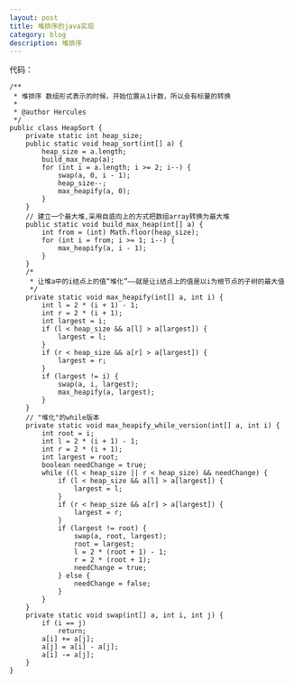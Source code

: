 ```yaml
---
layout: post
title: 堆排序的java实现
category: blog
description: 堆排序
---
```


代码：

	/**
	 * 堆排序 数组形式表示的时候，开始位置从1计数，所以会有标量的转换
	 *
	 * @author Hercules
	 */
	public class HeapSort {
	    private static int heap_size;
	    public static void heap_sort(int[] a) {
	        heap_size = a.length;
	        build_max_heap(a);
	        for (int i = a.length; i >= 2; i--) {
	            swap(a, 0, i - 1);
	            heap_size--;
	            max_heapify(a, 0);
	        }
	    }
	    // 建立一个最大堆,采用自底向上的方式把数组array转换为最大堆
	    public static void build_max_heap(int[] a) {
	        int from = (int) Math.floor(heap_size);
	        for (int i = from; i >= 1; i--) {
	            max_heapify(a, i - 1);
	        }
	    }
	    /*
	     * 让堆a中的i结点上的值“堆化”——就是让i结点上的值是以i为根节点的子树的最大值
	     */
	    private static void max_heapify(int[] a, int i) {
	        int l = 2 * (i + 1) - 1;
	        int r = 2 * (i + 1);
	        int largest = i;
	        if (l < heap_size && a[l] > a[largest]) {
	            largest = l;
	        }
	        if (r < heap_size && a[r] > a[largest]) {
	            largest = r;
	        }
	        if (largest != i) {
	            swap(a, i, largest);
	            max_heapify(a, largest);
	        }
	    }
	    // "堆化"的while版本
	    private static void max_heapify_while_version(int[] a, int i) {
	        int root = i;
	        int l = 2 * (i + 1) - 1;
	        int r = 2 * (i + 1);
	        int largest = root;
	        boolean needChange = true;
	        while ((l < heap_size || r < heap_size) && needChange) {
	            if (l < heap_size && a[l] > a[largest]) {
	                largest = l;
	            }
	            if (r < heap_size && a[r] > a[largest]) {
	                largest = r;
	            }
	            if (largest != root) {
	                swap(a, root, largest);
	                root = largest;
	                l = 2 * (root + 1) - 1;
	                r = 2 * (root + 1);
	                needChange = true;
	            } else {
	                needChange = false;
	            }
	        }
	    }
	    private static void swap(int[] a, int i, int j) {
	        if (i == j)
	            return;
	        a[i] += a[j];
	        a[j] = a[i] - a[j];
	        a[i] -= a[j];
	    }
	}
